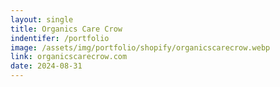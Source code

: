 ```yaml
---
layout: single
title: Organics Care Crow
indentifer: /portfolio
image: /assets/img/portfolio/shopify/organicscarecrow.webp
link: organicscarecrow.com
date: 2024-08-31
---
```

